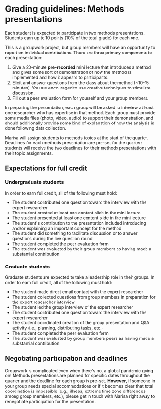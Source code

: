 # Grading guidelines: Methods presentations

Each student is expected to participate in two methods presentations. Students earn up to 10 points (10% of the total grade) for each one.

This is a groupwork project, but group members will have an opportunity to report on individual contributions. There are three primary components to each presentation:

1. Give a 20-minute **pre-recorded** mini lecture that introduces a method and gives some sort of demonstration of how the method is implemented and how it appears to participants.
2. Elicit and answer questions from the class about the method (~10-15 minutes). You are encouraged to use creative techniques to stimulate discussion.
3. Fill out a peer evaluation form for yourself and your group members.

In preparing the presentation, each group will be asked to inteview at least one researcher who has expertise in that method. Each group must provide some media files (photo, video, audio) to support their demonstration, and should additionally provide some kind of explanation of how the analysis is done following data collection.

Marisa will assign students to methods topics at the start of the quarter. Deadlines for each methods presentation are pre-set for the quarter: students will receive the two deadlines for their methods presentations with their topic assignments.

## Expectations for full credit

### Undergraduate students

In order to earn full credit, all of the following must hold:

* The student contributed one question toward the interview with the expert researcher
* The student created at least one content slide in the mini lecture
* The student presented at least one content slide in the mini lecture
* The student's contribution to the presentation included introducing and/or explaining an important concept for the method
* The student did something to facilitate discussion or to answer questions during the live question round
* The student completed the peer evaluation form
* The student was evaluated by their group members as having made a substantial contribution

### Graduate students

Graduate students are expected to take a leadership role in their groups. In order to earn full credit, all of the following must hold:

* The student made direct email contact with the expert researcher
* The student collected questions from group members in preparation for the expert researcher interview
* The student led the group interview of the expert researcher
* The student contributed one question toward the interview with the expert researcher
* The student coordinated creation of the group presentation and Q&A activity (i.e., planning, distributing tasks, etc.)
* The student completed the peer evaluation form
* The student was evaluated by group members peers as having made a substantial contribution

## Negotiating participation and deadlines
Groupwork is complicated even when there's not a global pandemic going on! Methods presentations are planned for specific dates throughout the quarter and the deadline for each group is pre-set. **However**, if someone in your group needs special accommodations or if it becomes clear that total coordination is impossible (e.g., illness, extreme time zone differences among group members, etc.), please get in touch with Marisa right away to renegotiate participation for the presentation.
